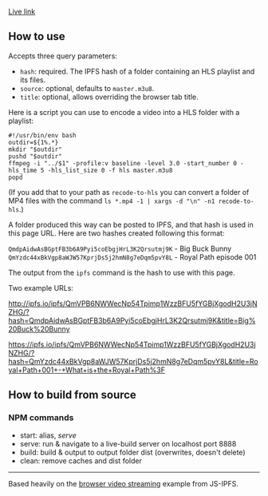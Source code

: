 [Live link](http://ipfs.io/ipfs/QmVPB6NWWecNp54Tpimp1WzzBFU5fYGBjXgodH2U3jNZHG/)

## How to use

Accepts three query parameters:

- `hash`: required. The IPFS hash of a folder containing an HLS playlist and its files.
- `source`: optional, defaults to `master.m3u8`.
- `title`: optional, allows overriding the browser tab title.

Here is a script you can use to encode a video into a HLS folder with a playlist:

```
#!/usr/bin/env bash
outdir=${1%.*}
mkdir "$outdir"
pushd "$outdir"
ffmpeg -i "../$1" -profile:v baseline -level 3.0 -start_number 0 -hls_time 5 -hls_list_size 0 -f hls master.m3u8
popd
```

(If you add that to your path as `recode-to-hls` you can convert a folder of MP4 files with the command `ls *.mp4 -1 | xargs -d "\n" -n1 recode-to-hls`.)

A folder produced this way can be posted to IPFS, and that hash is used in this page URL. Here are two hashes created following this format:

`QmdpAidwAsBGptFB3b6A9Pyi5coEbgjHrL3K2Qrsutmj9K` - Big Buck Bunny
`QmYzdc44xBkVgp8aWJW57KprjDs5j2hmN8g7eDqm5pvY8L` - Royal Path episode 001

The output from the `ipfs` command is the hash to use with this page.

Two example URLs:

http://ipfs.io/ipfs/QmVPB6NWWecNp54Tpimp1WzzBFU5fYGBjXgodH2U3jNZHG/?hash=QmdpAidwAsBGptFB3b6A9Pyi5coEbgjHrL3K2Qrsutmj9K&title=Big%20Buck%20Bunny

https://ipfs.io/ipfs/QmVPB6NWWecNp54Tpimp1WzzBFU5fYGBjXgodH2U3jNZHG/?hash=QmYzdc44xBkVgp8aWJW57KprjDs5j2hmN8g7eDqm5pvY8L&title=Royal+Path+001+-+What+is+the+Royal+Path%3F

## How to build from source

### NPM commands

- start: alias, _serve_
- serve: run & navigate to a live-build server on localhost port 8888
- build: build & output to output folder dist (overwrites, doesn't delete)
- clean: remove caches and dist folder

---

Based heavily on the [browser video streaming](https://github.com/ipfs-examples/js-ipfs-examples/tree/master/examples/browser-video-streaming) example from JS-IPFS.